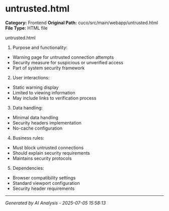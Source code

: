 # untrusted.html

**Category:** Frontend
**Original Path:** cuco/src/main/webapp/untrusted.html
**File Type:** HTML file

untrusted.html
1. Purpose and functionality:
- Warning page for untrusted connection attempts
- Security measure for suspicious or unverified access
- Part of system security framework

2. User interactions:
- Static warning display
- Limited to viewing information
- May include links to verification process

3. Data handling:
- Minimal data handling
- Security headers implementation
- No-cache configuration

4. Business rules:
- Must block untrusted connections
- Should explain security requirements
- Maintains security protocols

5. Dependencies:
- Browser compatibility settings
- Standard viewport configuration
- Security header requirements

---
*Generated by AI Analysis - 2025-07-05 15:58:13*
